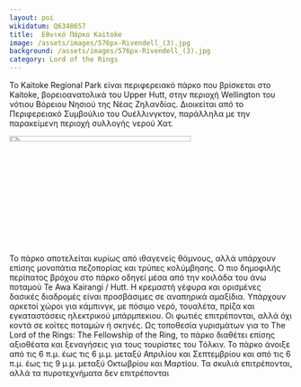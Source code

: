 ```yaml
---
layout: poi
wikidatum: Q6348657
title:  Εθνικό Πάρκο Kaitoke        
image: /assets/images/576px-Rivendell_(3).jpg
background: /assets/images/576px-Rivendell_(3).jpg
category: Lord of the Rings
---
```


<p>Το Kaitoke Regional Park είναι περιφερειακό πάρκο που βρίσκεται στο Kaitoke, βορειοανατολικά του Upper Hutt, στην περιοχή Wellington του νότιου Βόρειου Νησιού της Νέας Ζηλανδίας. Διοικείται από το Περιφερειακό Συμβούλιο του Ουέλλινγκτον, παράλληλα με την παρακείμενη περιοχή συλλογής νερού Χατ.</p>

<img src= "/heritage-promotion/assets/images/576px-Rivendell_(3).jpg" style="width: 80%; height: 5%;">

<p>Το πάρκο αποτελείται κυρίως από ιθαγενείς θάμνους, αλλά υπάρχουν επίσης μονοπάτια πεζοπορίας και τρύπες κολύμβησης. Ο πιο δημοφιλής περίπατος βρόχου στο πάρκο οδηγεί μέσα από την κοιλάδα του άνω ποταμού Te Awa Kairangi / Hutt. Η κρεμαστή γέφυρα και ορισμένες δασικές διαδρομές είναι προσβάσιμες σε αναπηρικά αμαξίδια. Υπάρχουν αρκετοί χώροι για κάμπινγκ, με πόσιμο νερό, τουαλέτα, πρίζα και εγκαταστάσεις ηλεκτρικού μπάρμπεκιου. Οι φωτιές επιτρέπονται, αλλά όχι κοντά σε κοίτες ποταμών ή σκηνές. Ως τοποθεσία γυρισμάτων για το The Lord of the Rings: The Fellowship of the Ring, το πάρκο διαθέτει επίσης αξιοθέατα και ξεναγήσεις για τους τουρίστες του Τόλκιν. Το πάρκο άνοιξε από τις 6 π.μ. έως τις 6 μ.μ. μεταξύ Απριλίου και Σεπτεμβρίου και από τις 6 π.μ. έως τις 9 μ.μ. μεταξύ Οκτωβρίου και Μαρτίου. Τα σκυλιά επιτρέπονται, αλλά τα πυροτεχνήματα δεν επιτρέπονται</p>
